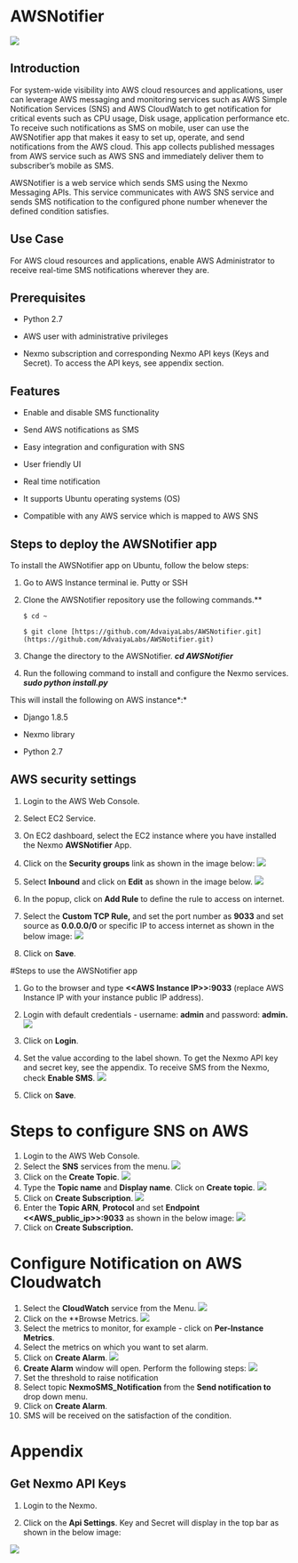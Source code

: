 # AWSNotifier

![](https://raw.githubusercontent.com/niravtadvaiya/AWSNotifier/master/docs/logo.png)

## Introduction


For system-wide visibility into AWS cloud resources and applications, user can leverage AWS messaging and monitoring services such as AWS Simple Notification Services (SNS) and AWS CloudWatch to get notification for critical events such as CPU usage, Disk usage, application performance etc. To receive such notifications as SMS on mobile, user can use the AWSNotifier app that makes it easy to set up, operate, and send notifications from the AWS cloud. This app collects published messages from AWS service such as AWS SNS and immediately deliver them to subscriber’s mobile as SMS.

AWSNotifier is a web service which sends SMS using the Nexmo Messaging APIs. This service communicates with AWS SNS service and sends SMS notification to the configured phone number whenever the defined condition satisfies.


## Use Case

For AWS cloud resources and applications, enable AWS Administrator to receive real-time SMS notifications wherever they are.

## Prerequisites 

-   Python 2.7

-   AWS user with administrative privileges

-   Nexmo subscription and corresponding Nexmo API keys (Keys and Secret). To access the API keys, see appendix section.

## Features

-   Enable and disable SMS functionality

-   Send AWS notifications as SMS

-   Easy integration and configuration with SNS

-   User friendly UI

-   Real time notification

-   It supports Ubuntu operating systems (OS)

-   Compatible with any AWS service which is mapped to AWS SNS

## Steps to deploy the AWSNotifier app


To install the AWSNotifier app on Ubuntu, follow the below steps:

1.  Go to AWS Instance terminal ie. Putty or SSH

2.  Clone the AWSNotifier repository use the following commands.**

    ```$ cd ~```
	
    ```$ git clone [https://github.com/AdvaiyaLabs/AWSNotifier.git](https://github.com/AdvaiyaLabs/AWSNotifier.git)```

3.  Change the directory to the AWSNotifier.
    ***cd AWSNotifier***

4.  Run the following command to install and configure the Nexmo services.
    ***sudo python install.py***

This will install the following on AWS instance*:*

-   Django 1.8.5

-   Nexmo library

-   Python 2.7

## AWS security settings

1.  Login to the AWS Web Console.

2.  Select EC2 Service.

3.  On EC2 dashboard, select the EC2 instance where you have installed the Nexmo **AWSNotifier** App.

4.  Click on the **Security groups** link as shown in the image below:
	![](https://raw.githubusercontent.com/niravtadvaiya/AWSNotifier/master/docs/1.png)
5.  Select **Inbound** and click on **Edit** as shown in the image below.
	![](https://raw.githubusercontent.com/niravtadvaiya/AWSNotifier/master/docs/2.png)
6.  In the popup, click on **Add Rule** to define the rule to access on internet.
7.  Select the **Custom TCP Rule,** and set the port number as **9033** and set source as **0.0.0.0/0** or specific IP to access internet as shown in the below image:
	![](https://raw.githubusercontent.com/niravtadvaiya/AWSNotifier/master/docs/3.png)
8.  Click on **Save**.

#Steps to use the AWSNotifier app

1.  Go to the browser and type **&lt;&lt;AWS Instance IP&gt;&gt;:9033** (replace AWS Instance IP with your instance public IP address).

2.  Login with default credentials - username: **admin** and password: **admin.**
	![](https://raw.githubusercontent.com/niravtadvaiya/AWSNotifier/master/docs/4.png)
3.  Click on **Login**.
4.  Set the value according to the label shown. To get the Nexmo API key and secret key, see the appendix. To receive SMS from the Nexmo, check **Enable SMS**.
	![](https://raw.githubusercontent.com/niravtadvaiya/AWSNotifier/master/docs/5.png)
5.  Click on **Save**.

Steps to configure SNS on AWS
=============================

1.  Login to the AWS Web Console.
2.  Select the **SNS** services from the menu.
	![](https://raw.githubusercontent.com/niravtadvaiya/AWSNotifier/master/docs/6.png)
3.  Click on the **Create Topic**.
	![](https://raw.githubusercontent.com/niravtadvaiya/AWSNotifier/master/docs/7.png)
4.  Type the **Topic name** and **Display name**. Click on **Create topic**.
	![](https://raw.githubusercontent.com/niravtadvaiya/AWSNotifier/master/docs/8.png)
5.  Click on **Create Subscription**.
	![](https://raw.githubusercontent.com/niravtadvaiya/AWSNotifier/master/docs/9.png)
6.  Enter the **Topic ARN**, **Protocol** and set **Endpoint** **&lt;&lt;AWS\_public\_ip&gt;&gt;:9033** as shown in the below image:
	![](https://raw.githubusercontent.com/niravtadvaiya/AWSNotifier/master/docs/10.png)
7.  Click on **Create Subscription.**

Configure Notification on AWS Cloudwatch 
=========================================

1.  Select the **CloudWatch** service from the Menu.
	![](https://raw.githubusercontent.com/niravtadvaiya/AWSNotifier/master/docs/11.png)
2.  Click on the **Browse Metrics.
	![](https://raw.githubusercontent.com/niravtadvaiya/AWSNotifier/master/docs/12.png)
3.  Select the metrics to monitor, for example - click on **Per-Instance Metrics**.
4.  Select the metrics on which you want to set alarm.
5.  Click on **Create Alarm**.
	![](https://raw.githubusercontent.com/niravtadvaiya/AWSNotifier/master/docs/13.png)
6.  **Create Alarm** window will open. Perform the following steps:
	![](https://raw.githubusercontent.com/niravtadvaiya/AWSNotifier/master/docs/14.png)
7.  Set the threshold to raise notification
8.  Select topic **NexmoSMS\_Notification** from the **Send notification to** drop down menu.
9.  Click on **Create Alarm**.
10.  SMS will be received on the satisfaction of the condition.

Appendix
========

Get Nexmo API Keys
------------------

1.  Login to the Nexmo.

2.  Click on the **Api Settings**. Key and Secret will display in the top bar as shown in the below image:

![](https://raw.githubusercontent.com/niravtadvaiya/AWSNotifier/master/docs/14.png)
